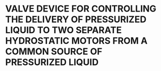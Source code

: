 # VALVE DEVICE FOR CONTROLLING THE DELIVERY OF PRESSURIZED LIQUID TO TWO SEPARATE HYDROSTATIC MOTORS FROM A COMMON SOURCE OF PRESSURIZED LIQUID